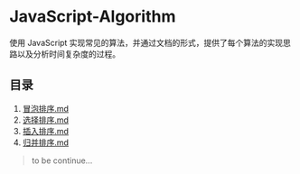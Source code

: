 # JavaScript-Algorithm

使用 JavaScript 实现常见的算法，并通过文档的形式，提供了每个算法的实现思路以及分析时间复杂度的过程。

## 目录

01. [冒泡排序.md](./docs/冒泡排序.md)
02. [选择排序.md](./docs/选择排序.md)
03. [插入排序.md](./docs/插入排序.md)
04. [归并排序.md](./docs/归并排序.md)

> to be continue...
